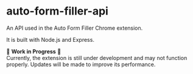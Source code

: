 # auto-form-filler-api

An API used in the Auto Form Filler Chrome extension.

It is built with Node.js and Express.

🚧 **Work in Progress** 🚧  <br>
Currently, the extension is still under development and may not function properly. Updates will be made to improve its performance.  
